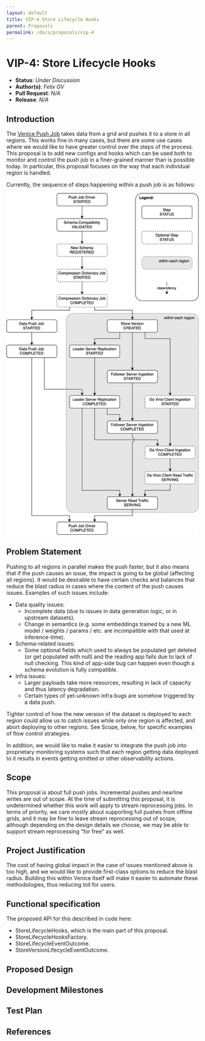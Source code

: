 ```yaml
---
layout: default
title: VIP-4 Store Lifecycle Hooks
parent: Proposals
permalink: /docs/proposals/vip-4
---
```


# VIP-4: Store Lifecycle Hooks

* **Status**: _Under Discussion_
* **Author(s)**: _Felix GV_
* **Pull Request**: _N/A_
* **Release**: _N/A_

## Introduction

The [Venice Push Job](../user_guide/write_api/push_job.md) takes data from a grid and pushes it to a store in all 
regions. This works fine in many cases, but there are some use cases where we would like to have greater control over 
the steps of the process. This proposal is to add new configs and hooks which can be used both to monitor and control 
the push job in a finer-grained manner than is possible today. In particular, this proposal focuses on the way that each 
individual region is handled.

Currently, the sequence of steps happening within a push job is as follows:

![Push Job Steps](../assets/images/push_job_steps.drawio.svg)

## Problem Statement 

Pushing to all regions in parallel makes the push faster, but it also means that if the push causes an issue, the impact
is going to be global (affecting all regions). It would be desirable to have certain checks and balances that reduce the
blast radius in cases where the content of the push causes issues. Examples of such issues include:

* Data quality issues:
  * Incomplete data (due to issues in data generation logic, or in upstream datasets).
  * Change in semantics (e.g. some embeddings trained by a new ML model / weights / params / etc. are incompatible with 
    that used at inference-time).
* Schema-related issues:
  * Some optional fields which used to always be populated get deleted (or get populated with null) and the reading app 
    fails due to lack of null checking. This kind of app-side bug can happen even though a schema evolution is fully 
    compatible.
* Infra issues:
  * Larger payloads take more resources, resulting in lack of capacity and thus latency degradation.
  * Certain types of yet-unknown infra bugs are somehow triggered by a data push.

Tighter control of how the new version of the dataset is deployed to each region could allow us to catch issues while
only one region is affected, and abort deploying to other regions. See Scope, below, for specific examples of flow 
control strategies.

In addition, we would like to make it easier to integrate the push job into proprietary monitoring systems such that 
each region getting data deployed to it results in events getting emitted or other observability actions.

## Scope

This proposal is about full push jobs. Incremental pushes and nearline writes are out of scope. At the time of 
submitting this proposal, it is undetermined whether this work will apply to stream reprocessing jobs. In terms of 
priority, we care mostly about supporting full pushes from offline grids, and it may be fine to leave stream 
reprocessing out of scope, although depending on the design details we choose, we may be able to support stream 
reprocessing "for free" as well.

## Project Justification

The cost of having global impact in the case of issues mentioned above is too high, and we would like to provide 
first-class options to reduce the blast radius. Building this within Venice itself will make it easier to automate these
methodologies, thus reducing toil for users.

## Functional specification

The proposed API for this described in code here:

- StoreLifecycleHooks, which is the main part of this proposal.
- StoreLifecycleHooksFactory.
- StoreLifecycleEventOutcome.
- StoreVersionLifecycleEventOutcome.

## Proposed Design


## Development Milestones


## Test Plan


## References 

